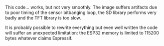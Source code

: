 This code... works, but not very smoothly. The image suffers artifacts due to poor timing of the sensor bitbanging loop, the SD library performs very badly and the TFT library is too slow. 

It is probably possible to rewrite everything but even well written the code will suffer an unexpected limitation: the ESP32 memory is limited to 115200 bytes whatever claims Espressif.
